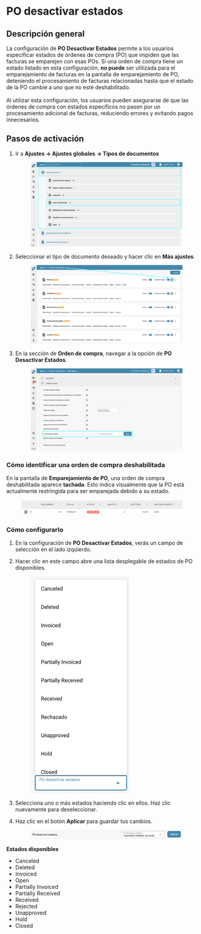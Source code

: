# PO desactivar estados

## **Descripción general**

La configuración de **PO Desactivar Estados** permite a los usuarios especificar estados de órdenes de compra (PO) que impiden que las facturas se emparejen con esas POs. Si una orden de compra tiene un estado listado en esta configuración, **no puede** ser utilizada para el emparejamiento de facturas en la pantalla de emparejamiento de PO, deteniendo el procesamiento de facturas relacionadas hasta que el estado de la PO cambie a uno que no esté deshabilitado.\
\
Al utilizar esta configuración, los usuarios pueden asegurarse de que las órdenes de compra con estados específicos no pasen por un procesamiento adicional de facturas, reduciendo errores y evitando pagos innecesarios.

## **Pasos de activación**

1.  Ir a **Ajustes → Ajustes globales → Tipos de documentos**

    <figure><img src="../../../../../../.gitbook/assets/Calculate_PO_unit_price_1_es.png" alt=""><figcaption></figcaption></figure>
2.  Seleccionar el tipo de documento deseado y hacer clic en **Más ajustes**.

    <figure><img src="../../../../../../.gitbook/assets/Calculate_PO_unit_price_2_es.png" alt=""><figcaption></figcaption></figure>
3.  En la sección de **Orden de compra**, navegar a la opción de **PO Desactivar Estados**.

    <figure><img src="../../../../../../.gitbook/assets/disable_po_status_3_es.png" alt=""><figcaption></figcaption></figure>

### **Cómo identificar una orden de compra deshabilitada**

En la pantalla de **Emparejamiento de PO**, una orden de compra deshabilitada aparece **tachada**. Esto indica visualmente que la PO está actualmente restringida para ser emparejada debido a su estado.

<figure><img src="../../../../../../.gitbook/assets/disable_po_status_6.png" alt=""><figcaption></figcaption></figure>

### **Cómo configurarlo**

1. En la configuración de **PO Desactivar Estados**, verás un campo de selección en el lado izquierdo.
2.  Hacer clic en este campo abre una lista desplegable de estados de PO disponibles.

    <figure><img src="../../../../../../.gitbook/assets/disable_po_status_4_es.png" alt="" width="261"><figcaption></figcaption></figure>
3. Selecciona uno o más estados haciendo clic en ellos. Haz clic nuevamente para deseleccionar.
4.  Haz clic en el botón **Aplicar** para guardar tus cambios.

    <figure><img src="../../../../../../.gitbook/assets/disable_po_status_5_es.png" alt=""><figcaption></figcaption></figure>

**Estados disponibles**

* Canceled
* Deleted
* Invoiced
* Open
* Partially Invoiced
* Partially Received
* Received
* Rejected
* Unapproved
* Hold
* Closed
